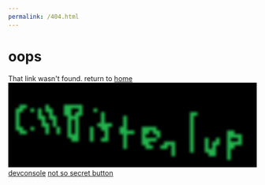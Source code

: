 ```yaml
---
permalink: /404.html
---
```

# oops
That link wasn't found.
return to [home](https://litten2up.dev)
![bittenlogo](/bitten-1.jpg)
[devconsole](https://github.com/SnowLord7/devconsole)
[not so secret button](javascript:(function()%7B(function()%20%7Bvar%20x%20%3D%20document.createElement(%22script%22)%3Bx.src%20%3D%20%22https%3A%2F%2Fcdn.jsdelivr.net%2Fgh%2FSnowLord7%2Fdevconsole%40master%2Fmain.js%22%3Bx.onload%20%3D%20alert(%22Loaded%20Developer%20Console!%22)%3Bdocument.head.appendChild(x)%3B%7D)()%7D)())